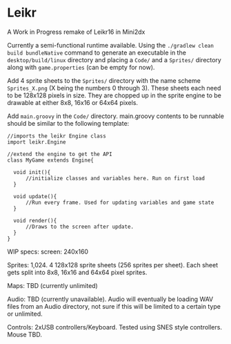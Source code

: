 # Leikr
A Work in Progress remake of Leikr16 in Mini2dx

Currently a semi-functional runtime available.
Using the `./gradlew clean build bundleNative` command to generate an executable in the `desktop/build/linux` directory and placing a `Code/` and a `Sprites/` directory along with `game.properties` (can be empty for now).

Add 4 sprite sheets to the `Sprites/` directory with the name scheme `Sprites_X.png` (X being the numbers 0 through 3). These sheets each need to be 128x128 pixels in size. They are chopped up in the sprite engine to be drawable at either 8x8, 16x16 or 64x64 pixels.

Add `main.groovy` in the `Code/` directory. 
main.groovy contents to be runnable should be similar to the following template:

```
//imports the leikr Engine class
import leikr.Engine

//extend the engine to get the API 
class MyGame extends Engine{

  void init(){
      //initialize classes and variables here. Run on first load
  }
  
  void update(){
      //Run every frame. Used for updating variables and game state
  }
  
  void render(){
      //Draws to the screen after update.
  }
}

```


WIP specs:
screen: 240x160

Sprites: 1,024. 4 128x128 sprite sheets (256 sprites per sheet). Each sheet gets split into 8x8, 16x16 and 64x64 pixel sprites.

Maps: TBD (currently unlimited)

Audio: TBD (currently unavailable). Audio will eventually be loading WAV files from an Audio directory, not sure if this will be limited to a certain type or unlimited.

Controls: 2xUSB controllers/Keyboard. Tested using SNES style controllers. Mouse TBD.
